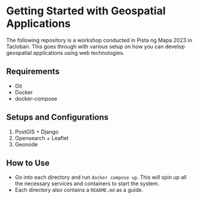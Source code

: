 # Getting Started with Geospatial Applications

The following repository is a workshop conducted in Pista ng Mapa 2023 in Tacloban. This goes through with various setup on how you can develop geospatial applications using web technologies.

## Requirements
- Git
- Docker
- docker-compose

## Setups and Configurations
1. PostGIS + Django
2. Opensearch + Leaflet
3. Geonode

## How to Use
- Go into each directory and run `docker compose up`. This will spin up all the necessary services and containers to start the system.
- Each directory also contains a `README.md` as a guide. 


